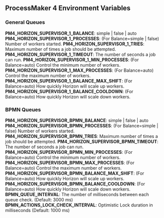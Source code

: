 ## ProcessMaker 4 Environment Variables
### General Queues
**PM4_HORIZON_SUPERVISOR_1_BALANCE**: simple | false | auto
**PM4_HORIZON_SUPERVISOR_1_PROCESSES**: (For Balance=simple | false) Number of workers started.
**PM4_HORIZON_SUPERVISOR_1_TRIES**: Maximum number of times a job should be attempted.
**PM4_HORIZON_SUPERVISOR_1_TIMEOUT**: The number of seconds a job can run.
**PM4_HORIZON_SUPERVISOR_1_MIN_PROCESSES**: (For Balance=auto) Control the minimum number of workers.
**PM4_HORIZON_SUPERVISOR_1_MAX_PROCESSES**: (For Balance=auto) Control the maximum number of workers.
**PM4_HORIZON_SUPERVISOR_1_BALANCE_MAX_SHIFT**:  (For Balance=auto) How quickly Horizon will scale up workers.
**PM4_HORIZON_SUPERVISOR_1_BALANCE_COOLDOWN**:  (For Balance=auto) How quickly Horizon will scale down workers.

### BPMN Queues
**PM4_HORIZON_SUPERVISOR_BPMN_BALANCE**: simple | false | auto
**PM4_HORIZON_SUPERVISOR_BPMN_PROCESSES**: (For Balance=simple | false) Number of workers started.
**PM4_HORIZON_SUPERVISOR_BPMN_TRIES**: Maximum number of times a job should be attempted.
**PM4_HORIZON_SUPERVISOR_BPMN_TIMEOUT**: The number of seconds a job can run.
**PM4_HORIZON_SUPERVISOR_BPMN_MIN_PROCESSES**: (For Balance=auto) Control the minimum number of workers.
**PM4_HORIZON_SUPERVISOR_BPMN_MAX_PROCESSES**: (For Balance=auto) Control the maximum number of workers.
**PM4_HORIZON_SUPERVISOR_BPMN_BALANCE_MAX_SHIFT**: (For Balance=auto) How quickly Horizon will scale up workers.
**PM4_HORIZON_SUPERVISOR_BPMN_BALANCE_COOLDOWN**: (For Balance=auto) How quickly Horizon will scale down workers.
**BPMN_QUEUE_INTERVAL**: The number of milliseconds between each queue check. (Default: 3000 ms)
**BPMN_ACTIONS_LOCK_CHECK_INTERVAL**: Optimistic Lock duration in milliseconds  (Default: 1000 ms)
